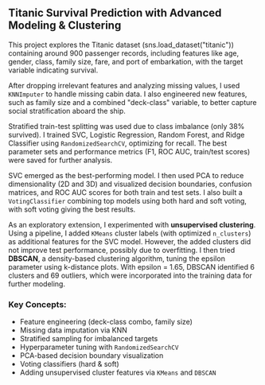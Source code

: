 ## Titanic Survival Prediction with Advanced Modeling & Clustering

This project explores the Titanic dataset (sns.load_dataset("titanic")) containing around 900 passenger records, including features like age, gender, class, family size, fare, and port of embarkation, with the target variable indicating survival.

After dropping irrelevant features and analyzing missing values, I used `KNNImputer` to handle missing cabin data. I also engineered new features, such as family size and a combined "deck-class" variable, to better capture social stratification aboard the ship.

Stratified train-test splitting was used due to class imbalance (only 38% survived). I trained SVC, Logistic Regression, Random Forest, and Ridge Classifier using `RandomizedSearchCV`, optimizing for recall. The best parameter sets and performance metrics (F1, ROC AUC, train/test scores) were saved for further analysis.

SVC emerged as the best-performing model. I then used PCA to reduce dimensionality (2D and 3D) and visualized decision boundaries, confusion matrices, and ROC AUC scores for both train and test sets. I also built a `VotingClassifier` combining top models using both hard and soft voting, with soft voting giving the best results.

As an exploratory extension, I experimented with **unsupervised clustering**. Using a pipeline, I added `KMeans` cluster labels (with optimized `n_clusters`) as additional features for the SVC model. However, the added clusters did not improve test performance, possibly due to overfitting. I then tried **DBSCAN**, a density-based clustering algorithm, tuning the epsilon parameter using k-distance plots. With epsilon = 1.65, DBSCAN identified 6 clusters and 69 outliers, which were incorporated into the training data for further modeling.

### Key Concepts:
- Feature engineering (deck-class combo, family size)
- Missing data imputation via KNN
- Stratified sampling for imbalanced targets
- Hyperparameter tuning with `RandomizedSearchCV`
- PCA-based decision boundary visualization
- Voting classifiers (hard & soft)
- Adding unsupervised cluster features via `KMeans` and `DBSCAN`

